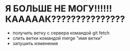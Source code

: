 # Я БОЛЬШЕ НЕ МОГУ!!!!!! КАААААК???????????????
- получить ветку с сервера командой git fetch
- слить ветки командой merge "имя ветки"
- запушить изменения